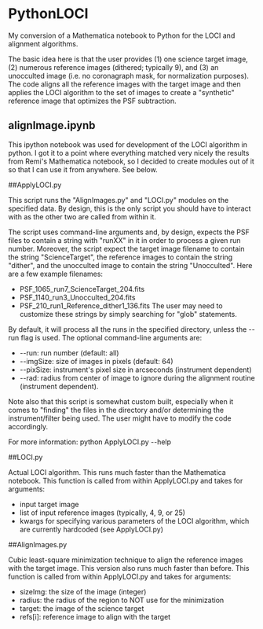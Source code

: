 # PythonLOCI

My conversion of a Mathematica notebook to Python for the LOCI and alignment
algorithms.

The basic idea here is that the user provides (1) one science target image, (2)
numerous reference images (dithered; typically 9), and (3) an unocculted image
(i.e. no coronagraph mask, for normalization purposes).  The code aligns all the
reference images with the target image and then applies the LOCI algorithm to
the set of images to create a "synthetic" reference image that optimizes the PSF
subtraction.


## alignImage.ipynb 

This ipython notebook was used for development of the LOCI algorithm in
python. I got it to a point where everything matched very nicely the results
from Remi's Mathematica notebook, so I decided to create modules out of it so
that I can use it from anywhere. See below.



##ApplyLOCI.py

This script runs the "AlignImages.py" and "LOCI.py" modules on the specified
data. By design, this is the only script you should have to interact with as the
other two are called from within it.

The script uses command-line arguments and, by design, expects the PSF
files to contain a string with "runXX" in it in order to process a given run
number. Moreover, the script expect the target image filename to contain the
string "ScienceTarget", the reference images to contain the string "dither", and
the unocculted image to contain the string "Unocculted". Here are a few example
filenames:
* PSF_1065_run7_ScienceTarget_204.fits 
* PSF_1140_run3_Unocculted_204.fits
* PSF_210_run1_Reference_dither1_136.fits
The user may need to customize these strings by simply searching for "glob"
statements.

By default, it will process all the runs in the specified directory,
unless the --run flag is used. The optional command-line arguments are:

* --run: run number (default: all)
* --imgSize: size of images in pixels (default: 64) 
* --pixSize: instrument's pixel size in arcseconds (instrument dependent)
* --rad: radius from center of image to ignore during the alignment routine (instrument dependent).

Note also that this script is somewhat custom built, especially when it comes to
"finding" the files in the directory and/or determining the instrument/filter
being used. The user might have to modify the code accordingly. 

For more information: python ApplyLOCI.py --help



##LOCI.py

Actual LOCI algorithm. This runs much faster than the Mathematica notebook.
This function is called from within ApplyLOCI.py and takes for arguments:
 * input target image
 * list of input reference images (typically, 4, 9, or 25)
 * kwargs for specifying various parameters of the LOCI algorithm, which are 
   currently hardcoded (see ApplyLOCI.py)



##AlignImages.py

Cubic least-square minimization technique to align the reference images with the
target image. This version also runs much faster than before.
This function is called from within ApplyLOCI.py and takes for arguments:
 * sizeImg: the size of the image (integer)
 * radius: the radius of the region to NOT use for the minimization
 * target: the image of the science target
 * refs[i]: reference image to align with the target
